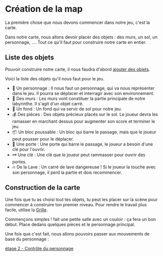 # Création de la map

La première chose que nous devons commencer dans notre jeu, c'est la carte. 

Dans notre carte, nous allons devoir placer des objets : des murs, un sol, un personnage, .... Tout ce qu'il faut pour construire notre carte en entier.

## Liste des objets

Pouvoir construire notre carte, il nous faudra d'abord [ajouter des objets](https://github.com/g404-code-gaming/GDevelop_Cour/blob/main/Objets.md).

Voici la liste des objets qu'il nous faut pour le  jeu. 

- 🧍 Un personnage : Il nous faut un personnage, qui va nous représenter dans le jeu. Il pourra se déplacer et interragir avec son environnement.
- 🧱 Des murs : Les murs vont constituer la partie principale de notre labyrinthe. Il s'agit d'un objet carré.
- 🌄 Un fond : Un fond qui va servir de sol pour notre jeu. 
- 💰 Des pièces : Des objets précieux placés sur le sol. Le joueur devra les ramasser en marchant dessus pour augmenter son score et terminer le jeu.
- 📦 Un bloc poussable : Un bloc qui barre le passage, mais que le joueur peut pousser pour le déplacer.
- 🚪 Une porte : Une porte qui barre le passage, le joueur a besoin d'une clé pour l'ouvrir.
- 🗝️ Une clé : Une clé que le joueur peut rammasser pour ouvrir des portes.
- 🔥 De la Lave : Un carré de lave dangereuse ! Si le joueur la touche avec son personnage, il perd la partie et dois recommencer. 

## Construction de la carte

Une fois que tu as choisi tout tes objets, tu peut les placer sur la scène pour commencer à construire ton premier niveau. Pour rendre le travail plus facile, utilise la [Grille](https://github.com/g404-code-gaming/GDevelop_Cour/blob/main/Grille.md).

Commençons simples ! fait une petite salle avec un couloir : ça fera un bon début. Place dedans quelques pièces et le personnage principal. 

Une fois que c'est fait, nous allons pouvoirs passer aux mouvements de base du personnage : 

[étape 2 - Contrôle du personnage](https://github.com/g404-code-gaming/Blop/blob/main/2%20-%20Contr%C3%B4le%20du%20personnage.md)



